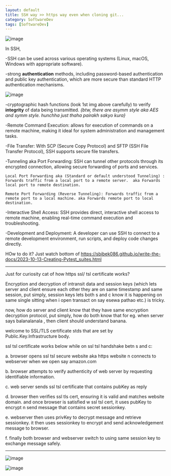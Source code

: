 ```yaml
---
layout: default
title: SSH way >> https way even when cloning git...
category: SoftwareDev
tags: [SoftwareDev]
---
```


![image](https://github.com/sbibek086/write-the-docs/assets/11883023/a3acafa4-3716-4cb8-8626-65cc01f14ada)

In SSH,

-SSH can be used across various operating systems (Linux, macOS, Windows with appropriate software). 

-strong **authentication** methods, including password-based authentication and public key authentication, which are more secure than standard HTTP authentication mechanisms.

![image](https://github.com/sbibek086/write-the-docs/assets/11883023/0d2baa73-23ea-4430-8570-154023390893)

-cryptographic hash functions (look 1st img above carefully) to verify **integrity** of data being transmitted.
_{btw, there are asymm style aka AES and symm style. hunchha just thaha pairakh sakyo kura}_

-Remote Command Execution: allows for execution of commands on a remote machine, making it ideal for system administration and management tasks.

-File Transfer: With SCP (Secure Copy Protocol) and SFTP (SSH File Transfer Protocol), SSH supports secure file transfers.

-Tunneling aka Port Forwarding: SSH can tunnel other protocols through its encrypted connection, allowing secure forwarding of ports and services.
```
Local Port Forwarding aka (Standard or default understood Tunneling) : Forwards traffic from a local port to a remote server.  aka Forwards local port to remote destination.

Remote Port Forwarding (Reverse Tunneling): Forwards traffic from a remote port to a local machine. aka Forwards remote port to local destination.
```
-Interactive Shell Access: SSH provides direct, interactive shell access to remote machine, enabling real-time command execution and troubleshooting.

-Development and Deployment: A developer can use SSH to connect to a remote development environment, run scripts, and deploy code changes directly.

HOw to do it?  Just watch bottom of https://sbibek086.github.io/write-the-docs/2023-10-13-Creating-Pytest_suites.html

---
Just for curiosity cat of how https ssl/ tsl certificate works?

Encryption and decryption of intransit data and session keys (which lets server and client ensure each other they are on same timestamp and same session, put simply, session keys lets both s and c know it is happening on same single sitting when i open transact on say esewa pathao etc.) is tricky.

now, how do server and client know that they have same encryption decryption protocol, put simply, how do both know that for eg. when server says balanalanala , then client should understand banana.

welcome to SSL/TLS certificate stds that are set by Public.Key.Infrastructure body.

ssl tsl certificate works below while on ssl tsl handshake betn s and c:

a. browser opens ssl tsl secure website aka https website n connects to webserver when we open say amazon.com

b. browser attempts to verify authenticity of web server by requesting identifiable information.

c. web server sends ssl tsl certificate that contains pubKey as reply

d. browser then verifies ssl tls cert, ensuring it is valid and matches website domain. and once browser is satisfied w ssl tsl cert, it uses pubKey to encrypt n send message that contains secret sessionkey.

e. webserver then uses privKey to decrypt message and retrieve sessionkey. it then uses sessionkey to encrypt and send acknowledgement message to browser.

f. finally both browser and webserver switch to using same session key to exchange message safely.

---
![image](https://github.com/sbibek086/write-the-docs/assets/11883023/9dd9b438-7a2d-4919-85d1-34e2178d9ccc)

![image](https://github.com/sbibek086/write-the-docs/assets/11883023/d870dee5-9d66-490f-b7ab-d8f314a27888)



